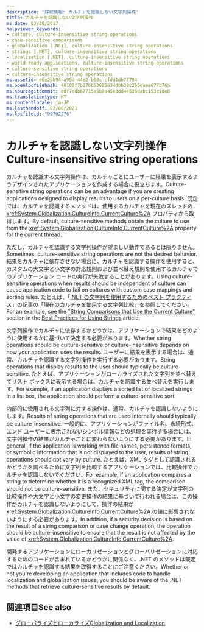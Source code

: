```yaml
---
description: '詳細情報: カルチャを認識しない文字列操作'
title: カルチャを認識しない文字列操作
ms.date: 03/30/2017
helpviewer_keywords:
- culture, culture-insensitive string operations
- case-sensitive comparisons
- globalization [.NET], culture-insensitive string operations
- strings [.NET], culture-insensitive string operations
- localization [.NET], culture-insensitive string operations
- world-ready applications, culture-insensitive string operations
- culture-sensitive string operations
- culture-insensitive string operations
ms.assetid: e6e2bb94-a95d-44e2-b68c-cfdd1db77784
ms.openlocfilehash: 40109f7b276b53605634dbb38c265eaee677b76a
ms.sourcegitcommit: ddf7edb67715a5b9a45e3dd44536dabc153c1de0
ms.translationtype: HT
ms.contentlocale: ja-JP
ms.lasthandoff: 02/06/2021
ms.locfileid: "99702276"
---
```

# <a name="culture-insensitive-string-operations"></a><span data-ttu-id="f9f3d-103">カルチャを認識しない文字列操作</span><span class="sxs-lookup"><span data-stu-id="f9f3d-103">Culture-insensitive string operations</span></span>

<span data-ttu-id="f9f3d-104">カルチャを認識する文字列操作は、カルチャごとにユーザーに結果を表示するようデザインされたアプリケーションを作成する場合に役立ちます。</span><span class="sxs-lookup"><span data-stu-id="f9f3d-104">Culture-sensitive string operations can be an advantage if you are creating applications designed to display results to users on a per-culture basis.</span></span> <span data-ttu-id="f9f3d-105">既定では、カルチャを認識するメソッドは、使用するカルチャを現在のスレッドの <xref:System.Globalization.CultureInfo.CurrentCulture%2A> プロパティから取得します。</span><span class="sxs-lookup"><span data-stu-id="f9f3d-105">By default, culture-sensitive methods obtain the culture to use from the <xref:System.Globalization.CultureInfo.CurrentCulture%2A> property for the current thread.</span></span>

<span data-ttu-id="f9f3d-106">ただし、カルチャを認識する文字列操作が望ましい動作であるとは限りません。</span><span class="sxs-lookup"><span data-stu-id="f9f3d-106">Sometimes, culture-sensitive string operations are not the desired behavior.</span></span> <span data-ttu-id="f9f3d-107">結果をカルチャに依存させない場合に、カルチャを認識する操作を使用すると、カスタムの大文字と小文字の対応規則および並べ替え規則を使用するカルチャでのアプリケーション コードの実行が失敗することがあります。</span><span class="sxs-lookup"><span data-stu-id="f9f3d-107">Using culture-sensitive operations when results should be independent of culture can cause application code to fail on cultures with custom case mappings and sorting rules.</span></span> <span data-ttu-id="f9f3d-108">たとえば、「[.NET の文字列を使用するためのベスト プラクティス](../base-types/best-practices-strings.md)」の記事の「[現在のカルチャを使用する文字列比較](../base-types/best-practices-strings.md#string-comparisons-that-use-the-current-culture)」を参照してください。</span><span class="sxs-lookup"><span data-stu-id="f9f3d-108">For an example, see the ["String Comparisons that Use the Current Culture"](../base-types/best-practices-strings.md#string-comparisons-that-use-the-current-culture) section in the [Best Practices for Using Strings](../base-types/best-practices-strings.md) article.</span></span>

<span data-ttu-id="f9f3d-109">文字列操作でカルチャに依存するかどうかは、アプリケーションで結果をどのように使用するかに基づいて決定する必要があります。</span><span class="sxs-lookup"><span data-stu-id="f9f3d-109">Whether string operations should be culture-sensitive or culture-insensitive depends on how your application uses the results.</span></span> <span data-ttu-id="f9f3d-110">ユーザーに結果を表示する場合は、通常、カルチャを認識する文字列操作を実行する必要があります。</span><span class="sxs-lookup"><span data-stu-id="f9f3d-110">String operations that display results to the user should typically be culture-sensitive.</span></span> <span data-ttu-id="f9f3d-111">たとえば、アプリケーションがローカライズされた文字列を並べ替えてリスト ボックスに表示する場合は、カルチャを認識する並べ替えを実行します。</span><span class="sxs-lookup"><span data-stu-id="f9f3d-111">For example, if an application displays a sorted list of localized strings in a list box, the application should perform a culture-sensitive sort.</span></span>

<span data-ttu-id="f9f3d-112">内部的に使用される文字列に対する操作は、通常、カルチャを認識しないようにします。</span><span class="sxs-lookup"><span data-stu-id="f9f3d-112">Results of string operations that are used internally should typically be culture-insensitive.</span></span> <span data-ttu-id="f9f3d-113">一般的に、アプリケーションがファイル名、永続形式、エンド ユーザーに表示されないシンボル情報などの処理を実行する場合には、文字列操作の結果がカルチャごとに変わらないようにする必要があります。</span><span class="sxs-lookup"><span data-stu-id="f9f3d-113">In general, if the application is working with file names, persistence formats, or symbolic information that is not displayed to the user, results of string operations should not vary by culture.</span></span> <span data-ttu-id="f9f3d-114">たとえば、XML タグとして認識されるかどうかを調べるために文字列を比較するアプリケーションでは、比較操作でカルチャを認識しないでください。</span><span class="sxs-lookup"><span data-stu-id="f9f3d-114">For example, if an application compares a string to determine whether it is a recognized XML tag, the comparison should not be culture-sensitive.</span></span> <span data-ttu-id="f9f3d-115">また、セキュリティに関する決定が文字列の比較操作や大文字と小文字の変更操作の結果に基づいて行われる場合は、この操作がカルチャを認識しないようにして、操作の結果が <xref:System.Globalization.CultureInfo.CurrentCulture%2A> の値に影響されないようにする必要があります。</span><span class="sxs-lookup"><span data-stu-id="f9f3d-115">In addition, if a security decision is based on the result of a string comparison or case change operation, the operation should be culture-insensitive to ensure that the result is not affected by the value of <xref:System.Globalization.CultureInfo.CurrentCulture%2A>.</span></span>

<span data-ttu-id="f9f3d-116">開発するアプリケーションにローカリゼーションとグローバリゼーションに対応するためのコードが含まれているかどうかに関係なく、.NET のメソッドは既定ではカルチャを認識する結果を取得することにご注意ください。</span><span class="sxs-lookup"><span data-stu-id="f9f3d-116">Whether or not you're developing an application that includes code to handle localization and globalization issues, you should be aware of the .NET methods that retrieve culture-sensitive results by default.</span></span>

## <a name="see-also"></a><span data-ttu-id="f9f3d-117">関連項目</span><span class="sxs-lookup"><span data-stu-id="f9f3d-117">See also</span></span>

- [<span data-ttu-id="f9f3d-118">グローバライズとローカライズ</span><span class="sxs-lookup"><span data-stu-id="f9f3d-118">Globalization and Localization</span></span>](index.md)
